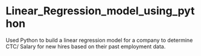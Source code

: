 # Linear_Regression_model_using_python
 Used Python to build a linear regression model for a  company to determine CTC/ Salary for new hires based on  their past employment data.
